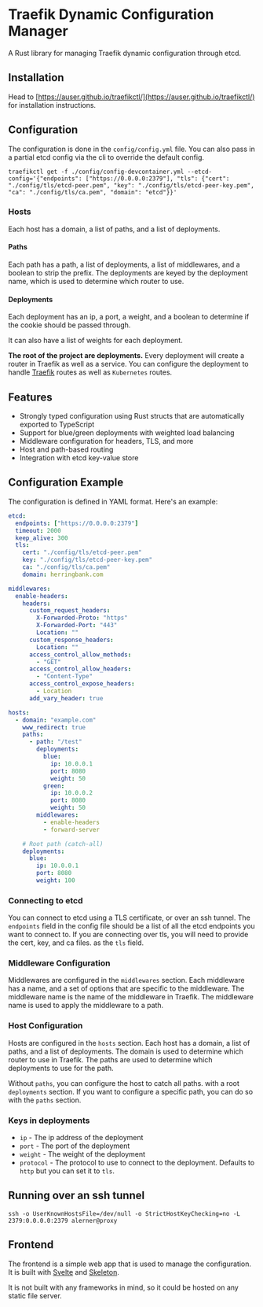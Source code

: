 # Traefik Dynamic Configuration Manager

A Rust library for managing Traefik dynamic configuration through etcd.

## Installation

Head to [https://auser.github.io/traefikctl/](https://auser.github.io/traefikctl/) for installation instructions.

## Configuration

The configuration is done in the `config/config.yml` file. You can also pass in a partial etcd config via the cli to override the default config.

```
traefikctl get -f ./config/config-devcontainer.yml --etcd-config='{"endpoints": ["https://0.0.0.0:2379"], "tls": {"cert": "./config/tls/etcd-peer.pem", "key": "./config/tls/etcd-peer-key.pem", "ca": "./config/tls/ca.pem", "domain": "etcd"}}'
```

### Hosts

Each host has a domain, a list of paths, and a list of deployments.

#### Paths

Each path has a path, a list of deployments, a list of middlewares, and a boolean to strip the prefix. The deployments are keyed by the deployment name, which is used to determine which router to use.

#### Deployments

Each deployment has an ip, a port, a weight, and a boolean to determine if the cookie should be passed through.

It can also have a list of weights for each deployment.

**The root of the project are deployments.** Every deployment will create a router in Traefik as well as a service. You can configure the deployment to handle [Traefik](https://doc.traefik.io/traefik) routes as well as `Kubernetes` routes. 

## Features

- Strongly typed configuration using Rust structs that are automatically exported to TypeScript
- Support for blue/green deployments with weighted load balancing
- Middleware configuration for headers, TLS, and more
- Host and path-based routing
- Integration with etcd key-value store

## Configuration Example

The configuration is defined in YAML format. Here's an example:

```yaml
etcd:
  endpoints: ["https://0.0.0.0:2379"]
  timeout: 2000
  keep_alive: 300
  tls:
    cert: "./config/tls/etcd-peer.pem"
    key: "./config/tls/etcd-peer-key.pem"
    ca: "./config/tls/ca.pem"
    domain: herringbank.com

middlewares:
  enable-headers:
    headers:
      custom_request_headers:
        X-Forwarded-Proto: "https"
        X-Forwarded-Port: "443"
        Location: ""
      custom_response_headers:
        Location: ""
      access_control_allow_methods:
        - "GET"
      access_control_allow_headers:
        - "Content-Type"
      access_control_expose_headers:
        - Location
      add_vary_header: true

hosts:
  - domain: "example.com"
    www_redirect: true
    paths:
      - path: "/test"
        deployments:
          blue:
            ip: 10.0.0.1
            port: 8080
            weight: 50
          green:
            ip: 10.0.0.2
            port: 8080
            weight: 50
        middlewares:  
          - enable-headers
          - forward-server

    # Root path (catch-all)
    deployments:
      blue:
        ip: 10.0.0.1
        port: 8080
        weight: 100
```

### Connecting to etcd

You can connect to etcd using a TLS certificate, or over an ssh tunnel. The `endpoints` field in the config file should be a list of all the etcd endpoints you want to connect to. If you are connecting over tls, you will need to provide the cert, key, and ca files. as the `tls` field.

### Middleware Configuration

Middlewares are configured in the `middlewares` section. Each middleware has a name, and a set of options that are specific to the middleware. The middleware name is the name of the middleware in Traefik. The middleware name is used to apply the middleware to a path.

### Host Configuration

Hosts are configured in the `hosts` section. Each host has a domain, a list of paths, and a list of deployments. The domain is used to determine which router to use in Traefik. The paths are used to determine which deployments to use for the path.

Without `paths`, you can configure the host to catch all paths. with a root `deployments` section. If you want to configure a specific path, you can do so with the `paths` section.

### Keys in deployments

- `ip` - The ip address of the deployment
- `port` - The port of the deployment
- `weight` - The weight of the deployment
- `protocol` - The protocol to use to connect to the deployment. Defaults to `http` but you can set it to `tls`.

## Running over an ssh tunnel

```
ssh -o UserKnownHostsFile=/dev/null -o StrictHostKeyChecking=no -L 2379:0.0.0.0:2379 alerner@proxy
```

## Frontend

The frontend is a simple web app that is used to manage the configuration. It is built with [Svelte](https://svelte.dev/) and [Skeleton](http://getskeleton.com/). 

It is not built with any frameworks in mind, so it could be hosted on any static file server.